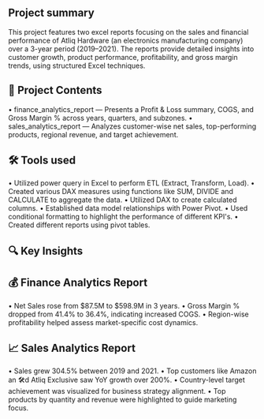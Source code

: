 ## Project summary
This project features two excel reports focusing on the sales and financial performance of Atliq Hardware (an electronics manufacturing company) over a 3-year period (2019–2021). The reports provide detailed insights into customer growth, product performance, profitability, and gross margin trends, using structured Excel techniques.

## 📁 Project Contents

•	finance_analytics_report — Presents a Profit & Loss summary, COGS, and Gross Margin % across years, quarters, and subzones.
•	sales_analytics_report — Analyzes customer-wise net sales, top-performing products, regional revenue, and target achievement.

## 🛠 Tools used

•	Utilized power query in Excel to perform ETL (Extract, Transform, Load).
•	Created various DAX measures using functions like SUM, DIVIDE and CALCULATE to aggregate the data. 
•	Utilized DAX to create calculated columns.
•	Established data model relationships with Power Pivot.
•	Used conditional formatting to highlight the performance of different KPI's.
•	Created different reports using pivot tables. 

## 🔍 Key Insights

## 💰 Finance Analytics Report

•	Net Sales rose from $87.5M to $598.9M in 3 years.
•	Gross Margin % dropped from 41.4% to 36.4%, indicating increased COGS.
•	Region-wise profitability helped assess market-specific cost dynamics.

## 📈 Sales Analytics Report

•	Sales grew 304.5% between 2019 and 2021.
•	Top customers like Amazon an 🛠d Atliq Exclusive saw YoY growth over 200%.
•	Country-level target achievement was visualized for business strategy alignment.
•	Top products by quantity and revenue were highlighted to guide marketing focus.
